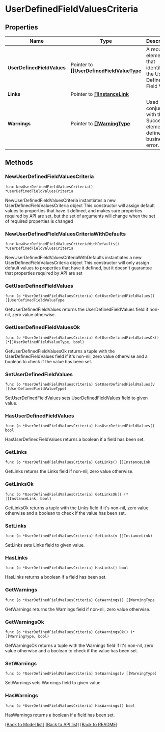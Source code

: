 # UserDefinedFieldValuesCriteria

## Properties

Name | Type | Description | Notes
------------ | ------------- | ------------- | -------------
**UserDefinedFieldValues** | Pointer to [**[]UserDefinedFieldValueType**](UserDefinedFieldValueType.md) | A recurring element that identifies the User Defined Field Value. | [optional] 
**Links** | Pointer to [**[]InstanceLink**](InstanceLink.md) |  | [optional] 
**Warnings** | Pointer to [**[]WarningType**](WarningType.md) | Used in conjunction with the Success element to define a business error. | [optional] 

## Methods

### NewUserDefinedFieldValuesCriteria

`func NewUserDefinedFieldValuesCriteria() *UserDefinedFieldValuesCriteria`

NewUserDefinedFieldValuesCriteria instantiates a new UserDefinedFieldValuesCriteria object
This constructor will assign default values to properties that have it defined,
and makes sure properties required by API are set, but the set of arguments
will change when the set of required properties is changed

### NewUserDefinedFieldValuesCriteriaWithDefaults

`func NewUserDefinedFieldValuesCriteriaWithDefaults() *UserDefinedFieldValuesCriteria`

NewUserDefinedFieldValuesCriteriaWithDefaults instantiates a new UserDefinedFieldValuesCriteria object
This constructor will only assign default values to properties that have it defined,
but it doesn't guarantee that properties required by API are set

### GetUserDefinedFieldValues

`func (o *UserDefinedFieldValuesCriteria) GetUserDefinedFieldValues() []UserDefinedFieldValueType`

GetUserDefinedFieldValues returns the UserDefinedFieldValues field if non-nil, zero value otherwise.

### GetUserDefinedFieldValuesOk

`func (o *UserDefinedFieldValuesCriteria) GetUserDefinedFieldValuesOk() (*[]UserDefinedFieldValueType, bool)`

GetUserDefinedFieldValuesOk returns a tuple with the UserDefinedFieldValues field if it's non-nil, zero value otherwise
and a boolean to check if the value has been set.

### SetUserDefinedFieldValues

`func (o *UserDefinedFieldValuesCriteria) SetUserDefinedFieldValues(v []UserDefinedFieldValueType)`

SetUserDefinedFieldValues sets UserDefinedFieldValues field to given value.

### HasUserDefinedFieldValues

`func (o *UserDefinedFieldValuesCriteria) HasUserDefinedFieldValues() bool`

HasUserDefinedFieldValues returns a boolean if a field has been set.

### GetLinks

`func (o *UserDefinedFieldValuesCriteria) GetLinks() []InstanceLink`

GetLinks returns the Links field if non-nil, zero value otherwise.

### GetLinksOk

`func (o *UserDefinedFieldValuesCriteria) GetLinksOk() (*[]InstanceLink, bool)`

GetLinksOk returns a tuple with the Links field if it's non-nil, zero value otherwise
and a boolean to check if the value has been set.

### SetLinks

`func (o *UserDefinedFieldValuesCriteria) SetLinks(v []InstanceLink)`

SetLinks sets Links field to given value.

### HasLinks

`func (o *UserDefinedFieldValuesCriteria) HasLinks() bool`

HasLinks returns a boolean if a field has been set.

### GetWarnings

`func (o *UserDefinedFieldValuesCriteria) GetWarnings() []WarningType`

GetWarnings returns the Warnings field if non-nil, zero value otherwise.

### GetWarningsOk

`func (o *UserDefinedFieldValuesCriteria) GetWarningsOk() (*[]WarningType, bool)`

GetWarningsOk returns a tuple with the Warnings field if it's non-nil, zero value otherwise
and a boolean to check if the value has been set.

### SetWarnings

`func (o *UserDefinedFieldValuesCriteria) SetWarnings(v []WarningType)`

SetWarnings sets Warnings field to given value.

### HasWarnings

`func (o *UserDefinedFieldValuesCriteria) HasWarnings() bool`

HasWarnings returns a boolean if a field has been set.


[[Back to Model list]](../README.md#documentation-for-models) [[Back to API list]](../README.md#documentation-for-api-endpoints) [[Back to README]](../README.md)



